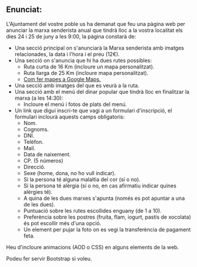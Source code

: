## Enunciat:

L'Ajuntament del vostre poble us ha demanat que feu una pàgina web per anunciar la marxa senderista anual que tindrà lloc a la vostra localitat els dies 24 i 25 de juny a les 9:00, la pàgina constarà de:

  - Una secció principal on s'anunciarà la Marxa senderista amb imatges relacionades, la data i l'hora i el preu (12€).
  - Una secció on s'anuncia que hi ha dues rutes possibles:
    -  Ruta curta de 16 Km (incloure un mapa personalitzat).
    -  Ruta llarga de 25 Km (incloure mapa personalitzat).
    -  [Com fer mapes a Google Maps.](https://support.google.com/mymaps/answer/3024454?hl=es&co=GENIE.Platform%3DDesktop)
  - Una secció amb imatges del que es veurà a la ruta. 
  - Una secció amb el menú del dinar popular que tindrà lloc en finalitzar la marxa (a les 14:30):
    - Incloure el menú i fotos de plats del menú.
  - Un link que digui inscri-te que vagi a un formulari d'inscripció, el formulari inclourà aquests camps obligatoris:
    - Nom.
    - Cognoms.
    - DNI.
    - Telèfon.
    - Mail.
    - Data de naixement.
    - CP. (5 números)
    - Direcció.
    - Sexe (home, dona, no ho vull indicar).
    - Si la persona té alguna malaltia del cor (sí o no).
    - Si la persona té alèrgia (sí o no, en cas afirmatiu indicar quines alèrgies té).
    - A quina de les dues marxes s'apunta (només es pot apuntar a una de les dues).
    - Puntuació sobre les rutes escollides enguany (de 1 a 10).
    - Preferència sobre les postres (fruita, flam, iogurt, pastís de xocolata) és pot escollir més d'una opció.
    - Un element per pujar la foto on es vegi la transferència de pagament feta.

Heu d'incloure animacions (AOD o CSS) en alguns elements de la web.

Podeu fer servir Bootstrap si voleu.

